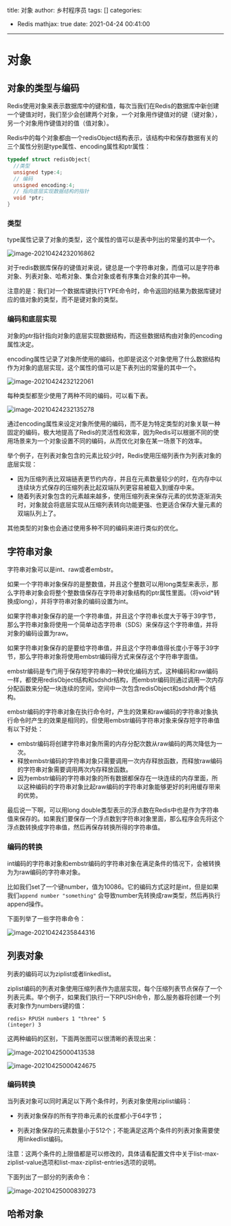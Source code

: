 title: 对象
author: 乡村程序员
tags: []
categories:

  - Redis
mathjax: true
date: 2021-04-24 00:41:00
---
# 对象

## 对象的类型与编码

Redis使用对象来表示数据库中的键和值，每次当我们在Redis的数据库中新创建一个键值对时，我们至少会创建两个对象，一个对象用作键值对的键（键对象），另一个对象用作键值对的值（值对象）。  

Redis中的每个对象都由一个redisObject结构表示，该结构中和保存数据有关的三个属性分别是type属性、encoding属性和ptr属性：  

```c
typedef struct redisObject{
  //类型
  unsigned type:4;
  // 编码
  unsigned encoding:4;
  // 指向底层实现数据结构的指针
  void *ptr;
}
```

### 类型

type属性记录了对象的类型，这个属性的值可以是表中列出的常量的其中一个。  

![image-20210424232016862](../images/%E5%AF%B9%E8%B1%A1/image-20210424232016862.png)

对于redis数据库保存的键值对来说，键总是一个字符串对象，而值可以是字符串对象、列表对象、哈希对象、集合对象或者有序集合对象的其中一种。  

注意的是：我们对一个数据库键执行TYPE命令时，命令返回的结果为数据库键对应的值对象的类型，而不是键对象的类型。  

### 编码和底层实现

对象的ptr指针指向对象的底层实现数据结构，而这些数据结构由对象的encoding属性决定。  

encoding属性记录了对象所使用的编码，也即是说这个对象使用了什么数据结构作为对象的底层实现，这个属性的值可以是下表列出的常量的其中一个。  

![image-20210424232122061](../images/%E5%AF%B9%E8%B1%A1/image-20210424232122061.png)

每种类型都至少使用了两种不同的编码，可以看下表。  

![image-20210424232135278](../images/%E5%AF%B9%E8%B1%A1/image-20210424232135278.png)

通过encoding属性来设定对象所使用的编码，而不是为特定类型的对象关联一种固定的编码，极大地提高了Redis的灵活性和效率，因为Redis可以根据不同的使用场景来为一个对象设置不同的编码，从而优化对象在某一场景下的效率。  

举个例子，在列表对象包含的元素比较少时，Redis使用压缩列表作为列表对象的底层实现：  

- 因为压缩列表比双端链表更节约内存，并且在元素数量较少的时，在内存中以连续块方式保存的压缩列表比起双端队列更容易被载入到缓存中来。  
- 随着列表对象包含的元素越来越多，使用压缩列表来保存元素的优势逐渐消失时，对象就会将底层实现从压缩列表转向功能更强、也更适合保存大量元素的双端队列上了。  

其他类型的对象也会通过使用多种不同的编码来进行类似的优化。  

## 字符串对象

字符串对象可以是int、raw或者embstr。

如果一个字符串对象保存的是整数值，并且这个整数可以用long类型来表示，那么字符串对象会将整个整数值保存在字符串对象结构的ptr属性里面。（将void*转换成long），并将字符串对象的编码设置为int。  

如果字符串对象保存的是一个字符串值，并且这个字符串长度大于等于39字节，那么字符串对象将使用一个简单动态字符串（SDS）来保存这个字符串值，并将对象的编码设置为raw。

如果字符串对象保存的是要给字符串值，并且这个字符串值得长度小于等于39字节，那么字符串对象将使用embstr编码得方式来保存这个字符串字面值。  

embstr编码是专门用于保存短字符串的一种优化编码方式，这种编码和raw编码一样，都使用redisObject结构和sdshdr结构，而embstr编码则通过调用一次内存分配函数来分配一块连续的空间，空间中一次包含redisObject和sdshdr两个结构。  

embstr编码的字符串对象在执行命令时，产生的效果和raw编码的字符串对象执行命令时产生的效果是相同的，但使用embstr编码字符串对象来保存短字符串值有以下好处：  

- embstr编码将创建字符串对象所需的内存分配次数从raw编码的两次降低为一次。
- 释放embstr编码的字符串对象只需要调用一次内存释放函数，而释放raw编码的字符串对象需要调用两次内存释放函数。
- 因为embstr编码的字符串对象的所有数据都保存在一块连续的内存里面，所以这种编码的字符串对象比起raw编码的字符串对象能够更好的利用缓存带来的优势。

最后说一下啊，可以用long double类型表示的浮点数在Redis中也是作为字符串值来保存的。如果我们要保存一个浮点数到字符串对象里面，那么程序会先将这个浮点数转换成字符串值，然后再保存转换所得的字符串值。

### 编码的转换

int编码的字符串对象和embstr编码的字符串对象在满足条件的情况下，会被转换为为raw编码的字符串对象。  

比如我们set了一个键number，值为10086。它的编码方式这时是int，但是如果我们``append number "something"`` 会导致number先转换成raw类型，然后再执行append操作。  

下面列举了一些字符串命令：

![image-20210424235844316](../images/%E5%AF%B9%E8%B1%A1/image-20210424235844316.png)

## 列表对象

列表的编码可以为ziplist或者linkedlist。

ziplist编码的列表对象使用压缩列表作为底层实现，每个压缩列表节点保存了一个列表元素。举个例子，如果我们执行一下RPUSH命令，那么服务器将创建一个列表对象作为numbers键的值：

```shell
redis> RPUSH numbers 1 "three" 5
(integer) 3
```

这两种编码的区别，下面两张图可以很清晰的表现出来：

![image-20210425000413538](../images/%E5%AF%B9%E8%B1%A1/image-20210425000413538.png)

![image-20210425000424675](../images/%E5%AF%B9%E8%B1%A1/image-20210425000424675.png)

### 编码转换

当列表对象可以同时满足以下两个条件时，列表对象使用ziplist编码：

- 列表对象保存的所有字符串元素的长度都小于64字节；

- 列表对象保存的元素数量小于512个；不能满足这两个条件的列表对象需要使用linkedlist编码。

注意：这两个条件的上限值都是可以修改的，具体请看配置文件中关于list-max-ziplist-value选项和list-max-ziplist-entries选项的说明。

下面列出了一部分的列表命令：

![image-20210425000839273](../images/%E5%AF%B9%E8%B1%A1/image-20210425000839273.png)

## 哈希对象

